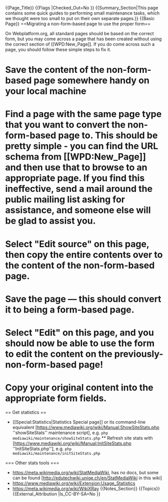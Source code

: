 {{Page_Title}}
{{Flags
|Checked_Out=No
}}
{{Summary_Section|This page contains some quick guides to performing small maintenance tasks, which we thought were too small to put on their own separate pages.}}
{{Basic Page}}
==Migrating a non-form-based page to use the proper form==

On Webplatform.org, all standard pages should be based on the correct form, but you may come across a page that has been created without using the correct section of [[WPD:New_Page]]. If you do come across such a page, you should follow these simple steps to fix it.

# Save the content of the non-form-based page somewhere handy on your local machine
# Find a page with the same page type that you want to convert the non-form-based page to. This should be pretty simple - you can find the URL schema from [[WPD:New_Page]] and then use that to browse to an appropriate page. If you find this ineffective, send a mail around the public mailing list asking for assistance, and someone else will be glad to assist you.
# Select "Edit source" on this page, then copy the entire contents over to the content of the non-form-based page.
# Save the page — this should convert it to being a form-based page.
# Select "Edit" on this page, and you should now be able to use the form to edit the content on the previously-non-form-based page!
# Copy your original content into the appropriate form fields.

== Get statistics ==

* [[Special:Statistics|Statistics Special page]] or its command-line equivalent [https://www.mediawiki.org/wiki/Manual:ShowSiteStats.php ''showSiteStats'' maintenance script], e.g.  <code>php mediawiki/maintenance/showSiteStats.php</code>
** Refresh site stats with [https://www.mediawiki.org/wiki/Manual:InitSiteStats.php ''InitSiteStats.php''], e.g.  <code>php mediawiki/maintenance/initSiteStats.php</code>

=== Other stats tools ===

* https://meta.wikimedia.org/wiki/StatMediaWiki, has no docs, but some can be found [http://edutechwiki.unige.ch/en/StatMediaWiki in this wiki]
* https://www.mediawiki.org/wiki/Extension:Usage_Statistics
* https://meta.wikimedia.org/wiki/WikiXRay
{{Notes_Section}}
{{Topics}}
{{External_Attribution
|Is_CC-BY-SA=No
}}
